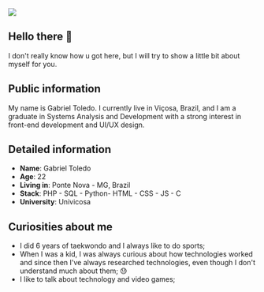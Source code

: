 <div>
    </a>
    <a target='_blank' href="https://www.linkedin.com/in/gabriel-toledo-13770124a/">
        <img src="https://img.shields.io/badge/LinkedIn-0077B5?style=for-the-badge&logo=linkedin&logoColor=white">
    </a>
</div>

## Hello there 👋

I don't really know how u got here, but I will try to show a little bit about myself for you.

## Public information

My name is Gabriel Toledo. I currently live in Viçosa, Brazil, and I am a graduate in Systems Analysis and Development with a strong interest in front-end development and UI/UX design.
## Detailed information

* **Name**: Gabriel Toledo
* **Age**: 22
* **Living in**: Ponte Nova - MG, Brazil
* **Stack**: PHP - SQL - Python- HTML - CSS - JS - C
* **University**: Univicosa 

## Curiosities about me

* I did 6 years of taekwondo and I always like to do sports;
* When I was a kid, I was always curious about how technologies worked and since then I've always researched technologies, even though I don't understand much about them; 😓
* I like to talk about technology and video games;
